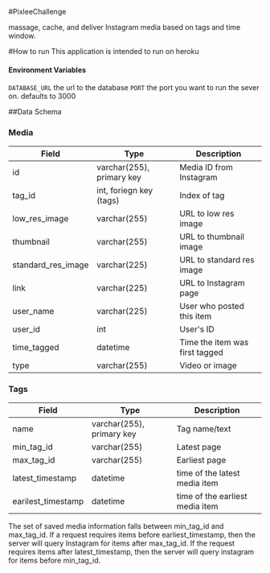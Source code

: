 #PixleeChallenge

massage, cache, and deliver Instagram media based on tags and time window.

#How to run
This application is intended to run on heroku
#### Environment Variables
`DATABASE_URL` the url to the database
`PORT` the port you want to run the sever on. defaults to 3000

##Data Schema

### Media

| Field              | Type                      | Description                    |
| ------------------ | ------------------------- | ------------------------------ |
| id                 | varchar(255), primary key | Media ID from Instagram        |
| tag_id             | int, foriegn key (tags)   | Index of tag                   |
| low_res_image      | varchar(255)              | URL to low res image           |
| thumbnail          | varchar(255)              | URL to thumbnail image         |
| standard_res_image | varchar(225)              | URL to standard res image      |
| link               | varchar(225)              | URL to Instagram page          |
| user_name          | varchar(225)              | User who posted this item      |
| user_id            | int                       | User's ID                      |
| time_tagged        | datetime                  | Time the item was first tagged |
| type               | varchar(255)              | Video or image                 |

### Tags

| Field              | Type               | Description                     |
| ------------------ | ------------------ | ------------------------------- |
| name               | varchar(255), primary key | Tag name/text            |
| min_tag_id         | varchar(255)       | Latest page                     |
| max_tag_id         | varchar(255)       | Earliest page                   |
| latest_timestamp   | datetime           | time of the latest media item   |
| earilest_timestamp | datetime           | time of the earliest media item |

The set of saved media information falls between min_tag_id and max_tag_id. If a request requires items before earliest_timestamp, then the server will query Instagram for items after max_tag_id. If the request requires items after latest_timestamp, then the server will query instagram for items before min_tag_id.
